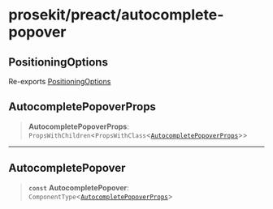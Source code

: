 # prosekit/preact/autocomplete-popover

<a id="PositioningOptions" name="PositioningOptions"></a>

## PositioningOptions

Re-exports [PositioningOptions](../lit/autocomplete-popover.md#PositioningOptions)

<a id="AutocompletePopoverProps" name="AutocompletePopoverProps"></a>

## AutocompletePopoverProps

> **AutocompletePopoverProps**: `PropsWithChildren`\<`PropsWithClass`\<[`AutocompletePopoverProps`](../lit/autocomplete-popover.md#AutocompletePopoverProps)\>\>

***

<a id="AutocompletePopover" name="AutocompletePopover"></a>

## AutocompletePopover

> **`const`** **AutocompletePopover**: `ComponentType`\<[`AutocompletePopoverProps`](autocomplete-popover.md#AutocompletePopoverProps)\>
